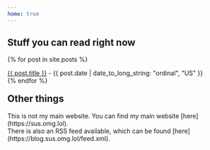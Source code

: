 ```yaml
---
home: true
---
```


## Stuff you can read right now
<audio autoplay loop preload="auto" src="https://litdevs.org/miiversel.mp3"></audio>
{% for post in site.posts %}
<p style="margin:0;"><a href="{{ post.url }}">{{ post.title }}</a> - {{ post.date | date_to_long_string: "ordinal", "US" }}</p>
{% endfor %}

<h2 style="margin-top: 20px">Other things</h2>
This is not my main website. You can find my main website [here](https://sus.omg.lol).<br>There is also an RSS feed available, which can be found [here](https://blog.sus.omg.lol/feed.xml).
